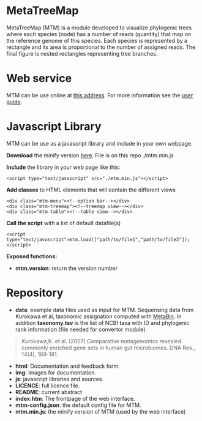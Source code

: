 # MetaTreeMap
MetaTreeMap (MTM) is a module developed to visualize phylogenic trees where each species (node) has a number of reads (quantity) that map on the reference genome of this species. Each species is represented by a rectangle and its area is proportional to the number of assigned reads. The final figure is nested rectangles representing tree branches.

# Web service
MTM can be use online at [this address](http://metasystems.riken.jp/visualization/treemap/index.htm).
For more information see the [user guide](http://metasystems.riken.jp/visualization/treemap/html/documentation.htm).

# Javascript Library
MTM can be use as a javascript library and include in your own webpage.

**Download** the minify version [here](http://metasystems.riken.jp/visualization/treemap/mtm.min.js). File is on this repo ./mtm.min.js

**Include** the library in your web page like this: 

```
<script type="text/javascript" src="./mtm.min.js"></script>
```

**Add classes** to HTML elements that will contain the different views

```
<div class="mtm-menu"><!--option bar--></div>
<div class="mtm-treemap"><!--treemap view--></div>
<div class="mtm-table"><!--table view--></div>
```

**Call the script** with a list of default datafile(s)

```
<script type="text/javascript">mtm.load(["path/to/file1","path/to/file2"]);</script>
```

**Exposed functions:**

* **mtm.version**: return the version number

# Repository

* **data**: example data files used as input for MTM. Sequensing data from Kurokawa et al, taxonomic assignation computed with [MetaBin](http://metabin.riken.jp/). In addition **taxonomy.tsv** is the list of NCBI taxa with ID and phylogenic rank information (file needed for convertor module).

> Kurokawa,K. et al. (2007) Comparative metagenomics revealed commonly enriched gene sets in human gut microbiomes. DNA Res., 14(4), 169-181. 

* **html**: Documentation and feedback form.
* **img**: images for documentation.
* **js**: javascript libraries and sources.
* **LICENCE**: full licence file.
* **README**: current abstract
* **index.htm**: The frontpage of the web interface.
* **mtm-config.json**: the default config file for MTM.
* **mtm.min.js**: the minify version of MTM (used by the web interface)
